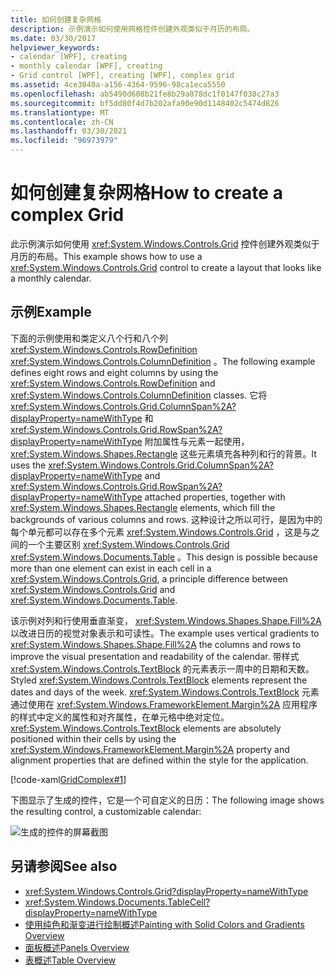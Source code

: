 ```yaml
---
title: 如何创建复杂网格
description: 示例演示如何使用网格控件创建外观类似于月历的布局。
ms.date: 03/30/2017
helpviewer_keywords:
- calendar [WPF], creating
- monthly calendar [WPF], creating
- Grid control [WPF], creating [WPF], complex grid
ms.assetid: 4ce3040a-a156-4364-9596-98ca1eca5550
ms.openlocfilehash: ab5490d608b21fe8b29a078dc1f0147f038c27a3
ms.sourcegitcommit: bf5dd80f4d7b202afa90e90d1148402c5474d826
ms.translationtype: MT
ms.contentlocale: zh-CN
ms.lasthandoff: 03/30/2021
ms.locfileid: "96973979"
---
```

# <a name="how-to-create-a-complex-grid"></a><span data-ttu-id="dccdd-103">如何创建复杂网格</span><span class="sxs-lookup"><span data-stu-id="dccdd-103">How to create a complex Grid</span></span>

<span data-ttu-id="dccdd-104">此示例演示如何使用 <xref:System.Windows.Controls.Grid> 控件创建外观类似于月历的布局。</span><span class="sxs-lookup"><span data-stu-id="dccdd-104">This example shows how to use a <xref:System.Windows.Controls.Grid> control to create a layout that looks like a monthly calendar.</span></span>

## <a name="example"></a><span data-ttu-id="dccdd-105">示例</span><span class="sxs-lookup"><span data-stu-id="dccdd-105">Example</span></span>

<span data-ttu-id="dccdd-106">下面的示例使用和类定义八个行和八个列 <xref:System.Windows.Controls.RowDefinition> <xref:System.Windows.Controls.ColumnDefinition> 。</span><span class="sxs-lookup"><span data-stu-id="dccdd-106">The following example defines eight rows and eight columns by using the <xref:System.Windows.Controls.RowDefinition> and <xref:System.Windows.Controls.ColumnDefinition> classes.</span></span> <span data-ttu-id="dccdd-107">它将 <xref:System.Windows.Controls.Grid.ColumnSpan%2A?displayProperty=nameWithType> 和 <xref:System.Windows.Controls.Grid.RowSpan%2A?displayProperty=nameWithType> 附加属性与元素一起使用， <xref:System.Windows.Shapes.Rectangle> 这些元素填充各种列和行的背景。</span><span class="sxs-lookup"><span data-stu-id="dccdd-107">It uses the <xref:System.Windows.Controls.Grid.ColumnSpan%2A?displayProperty=nameWithType> and <xref:System.Windows.Controls.Grid.RowSpan%2A?displayProperty=nameWithType> attached properties, together with <xref:System.Windows.Shapes.Rectangle> elements, which fill the backgrounds of various columns and rows.</span></span> <span data-ttu-id="dccdd-108">这种设计之所以可行，是因为中的每个单元都可以存在多个元素 <xref:System.Windows.Controls.Grid> ，这是与之间的一个主要区别 <xref:System.Windows.Controls.Grid> <xref:System.Windows.Documents.Table> 。</span><span class="sxs-lookup"><span data-stu-id="dccdd-108">This design is possible because more than one element can exist in each cell in a <xref:System.Windows.Controls.Grid>, a principle difference between <xref:System.Windows.Controls.Grid> and <xref:System.Windows.Documents.Table>.</span></span>

<span data-ttu-id="dccdd-109">该示例对列和行使用垂直渐变， <xref:System.Windows.Shapes.Shape.Fill%2A> 以改进日历的视觉对象表示和可读性。</span><span class="sxs-lookup"><span data-stu-id="dccdd-109">The example uses vertical gradients to <xref:System.Windows.Shapes.Shape.Fill%2A> the columns and rows to improve the visual presentation and readability of the calendar.</span></span> <span data-ttu-id="dccdd-110">带样式 <xref:System.Windows.Controls.TextBlock> 的元素表示一周中的日期和天数。</span><span class="sxs-lookup"><span data-stu-id="dccdd-110">Styled <xref:System.Windows.Controls.TextBlock> elements represent the dates and days of the week.</span></span> <span data-ttu-id="dccdd-111"><xref:System.Windows.Controls.TextBlock> 元素通过使用在 <xref:System.Windows.FrameworkElement.Margin%2A> 应用程序的样式中定义的属性和对齐属性，在单元格中绝对定位。</span><span class="sxs-lookup"><span data-stu-id="dccdd-111"><xref:System.Windows.Controls.TextBlock> elements are absolutely positioned within their cells by using the <xref:System.Windows.FrameworkElement.Margin%2A> property and alignment properties that are defined within the style for the application.</span></span>

[!code-xaml[GridComplex#1](~/samples/snippets/csharp/VS_Snippets_Wpf/GridComplex/CS/default.xaml#1)]

<span data-ttu-id="dccdd-112">下图显示了生成的控件，它是一个可自定义的日历：</span><span class="sxs-lookup"><span data-stu-id="dccdd-112">The following image shows the resulting control, a customizable calendar:</span></span>

![生成的控件的屏幕截图](././media/how-to-create-a-complex-grid/wpf-manual-calendar.png)

## <a name="see-also"></a><span data-ttu-id="dccdd-114">另请参阅</span><span class="sxs-lookup"><span data-stu-id="dccdd-114">See also</span></span>

- <xref:System.Windows.Controls.Grid?displayProperty=nameWithType>
- <xref:System.Windows.Documents.TableCell?displayProperty=nameWithType>
- [<span data-ttu-id="dccdd-115">使用纯色和渐变进行绘制概述</span><span class="sxs-lookup"><span data-stu-id="dccdd-115">Painting with Solid Colors and Gradients Overview</span></span>](../graphics-multimedia/painting-with-solid-colors-and-gradients-overview.md)
- [<span data-ttu-id="dccdd-116">面板概述</span><span class="sxs-lookup"><span data-stu-id="dccdd-116">Panels Overview</span></span>](panels-overview.md)
- [<span data-ttu-id="dccdd-117">表概述</span><span class="sxs-lookup"><span data-stu-id="dccdd-117">Table Overview</span></span>](../advanced/table-overview.md)
